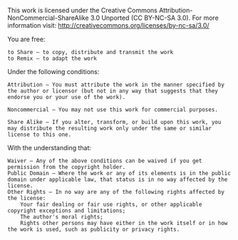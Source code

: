 This work is licensed under the Creative Commons Attribution-NonCommercial-ShareAlike 3.0 Unported (CC BY-NC-SA 3.0).
For more information visit: http://creativecommons.org/licenses/by-nc-sa/3.0/

You are free:

    to Share — to copy, distribute and transmit the work
    to Remix — to adapt the work 
    
Under the following conditions:

    Attribution — You must attribute the work in the manner specified by the author or licensor (but not in any way that suggests that they endorse you or your use of the work).

    Noncommercial — You may not use this work for commercial purposes.

    Share Alike — If you alter, transform, or build upon this work, you may distribute the resulting work only under the same or similar license to this one. 
    
With the understanding that:

    Waiver — Any of the above conditions can be waived if you get permission from the copyright holder.
    Public Domain — Where the work or any of its elements is in the public domain under applicable law, that status is in no way affected by the license.
    Other Rights — In no way are any of the following rights affected by the license:
        Your fair dealing or fair use rights, or other applicable copyright exceptions and limitations;
        The author's moral rights;
        Rights other persons may have either in the work itself or in how the work is used, such as publicity or privacy rights.
    
 
    